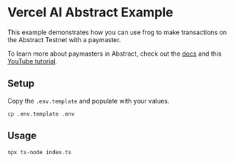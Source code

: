 # Vercel AI Abstract Example

This example demonstrates how you can use frog to make transactions on the Abstract Testnet with a paymaster.

To learn more about paymasters in Abstract, check out the [docs](https://docs.abs.xyz/how-abstract-works/native-account-abstraction/paymasters) and this [YouTube tutorial](https://www.youtube.com/watch?v=oolgV2M8ZUI).

## Setup

Copy the `.env.template` and populate with your values.

```
cp .env.template .env
```

## Usage

```
npx ts-node index.ts
```
